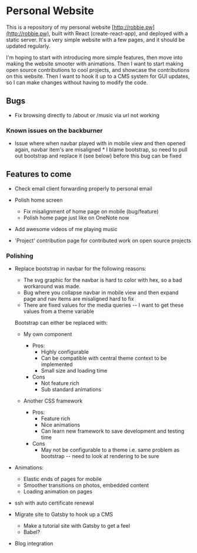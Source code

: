# Personal Website

This is a repository of my personal website [http://robbie.pw](http://robbie.pw), built with React (create-react-app), and deployed with a static server.
It's a very simple website with a few pages, and it should be updated regularly.

I'm hoping to start with introducing more simple features, then move into making the website smooter
with animations. 
Then I want to start making open source contributions to cool projects, and showcase the contributions
on this website.
Then I want to hook it up to a CMS system for GUI updates, so I can make changes without
having to modify the code.

## Bugs

* Fix browsing directly to /about or /music via url not working 

### Known issues on the backburner
 * Issue where when navbar played with in mobile view and then opened again, navbar item's are misaligned
       * I blame bootstrap, so need to pull out bootstrap and replace it (see below) before this bug can be fixed
       

## Features to come
  
* Check email client forwarding properly to personal email

* Polish home screen
   * Fix misalignment of home page on mobile (bug/feature)
   * Polish home page just like on OneNote now

* Add awesome videos of me playing music

* 'Project' contribution page for contributed work on open source projects

### Polishing 

* Replace bootstrap in navbar for the following reasons:
  * The svg graphic for the navbar is hard to color with hex, so a bad workaround was made.
  * Bug where you collapse navbar in mobile view and then expand page and nav items are misaligned hard to fix
  * There are fixed values for the media queries -- I want to get these values from a theme variable
  
  Bootstrap can either be replaced with:
   * My own component
      * Pros:
         * Highly configurable
         * Can be compatible with central theme context to be implemented
         * Small size and loading time
      * Cons
         * Not feature rich
         * Sub standard animations
         
   * Another CSS framework
       * Pros:
         * Feature rich
         * Nice animations
         * Can learn new framework to save development and testing time
      * Cons
         * May not be configurable to a theme i.e. same problem as bootstrap -- need to look at rendering to be sure
         
* Animations:
   * Elastic ends of pages for mobile
   * Smoother transitions on photos, embedded content
   * Loading animation on pages

* ssh with auto certificate renewal

* Migrate site to Gatsby to hook up a CMS
  * Make a tutorial site with Gatsby to get a feel
  * Babel?

* Blog integration
